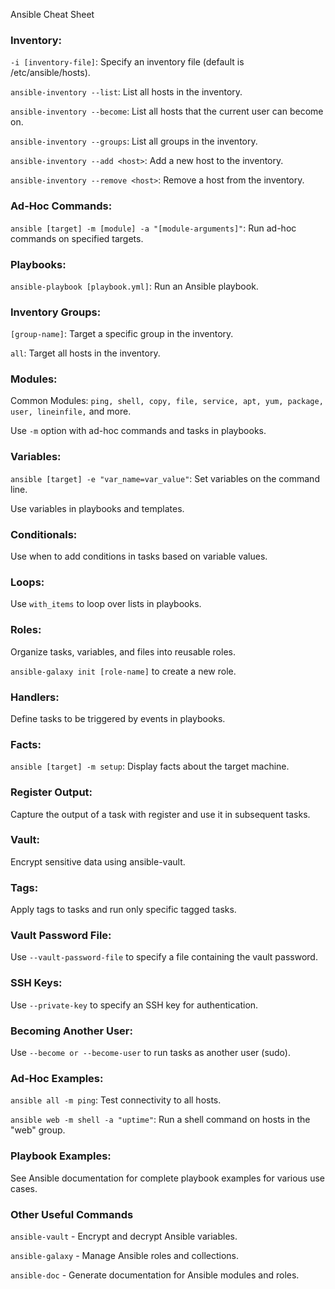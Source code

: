 Ansible Cheat Sheet

### Inventory:
`-i [inventory-file]`: Specify an inventory file (default is /etc/ansible/hosts).

`ansible-inventory --list`: List all hosts in the inventory.

`ansible-inventory --become`: List all hosts that the current user can become on.

`ansible-inventory --groups`: List all groups in the inventory.

`ansible-inventory --add <host>`: Add a new host to the inventory.

`ansible-inventory --remove <host>`: Remove a host from the inventory.


### Ad-Hoc Commands:
`ansible [target] -m [module] -a "[module-arguments]"`: Run ad-hoc commands on specified targets.


### Playbooks:
`ansible-playbook [playbook.yml]`: Run an Ansible playbook.


### Inventory Groups:
`[group-name]`: Target a specific group in the inventory.

`all`: Target all hosts in the inventory.


### Modules:
Common Modules: `ping, shell, copy, file, service, apt, yum, package, user, lineinfile,` and more.

Use `-m` option with ad-hoc commands and tasks in playbooks.


### Variables:
`ansible [target] -e "var_name=var_value"`: Set variables on the command line.

Use variables in playbooks and templates.


### Conditionals:
Use when to add conditions in tasks based on variable values.


### Loops:
Use `with_items` to loop over lists in playbooks.


### Roles:
Organize tasks, variables, and files into reusable roles.

`ansible-galaxy init [role-name]` to create a new role.


### Handlers:
Define tasks to be triggered by events in playbooks.


### Facts:
`ansible [target] -m setup`: Display facts about the target machine.


### Register Output:
Capture the output of a task with register and use it in subsequent tasks.


### Vault:
Encrypt sensitive data using ansible-vault.


### Tags:
Apply tags to tasks and run only specific tagged tasks.


### Vault Password File:
Use `--vault-password-file` to specify a file containing the vault password.


### SSH Keys:
Use `--private-key` to specify an SSH key for authentication.


### Becoming Another User:
Use `--become or --become-user` to run tasks as another user (sudo).


### Ad-Hoc Examples:
`ansible all -m ping`: Test connectivity to all hosts.

`ansible web -m shell -a "uptime"`: Run a shell command on hosts in the "web" group.


### Playbook Examples:
See Ansible documentation for complete playbook examples for various use cases.


### Other Useful Commands
`ansible-vault` - Encrypt and decrypt Ansible variables.

`ansible-galaxy` - Manage Ansible roles and collections.

`ansible-doc` - Generate documentation for Ansible modules and roles.

<br>
